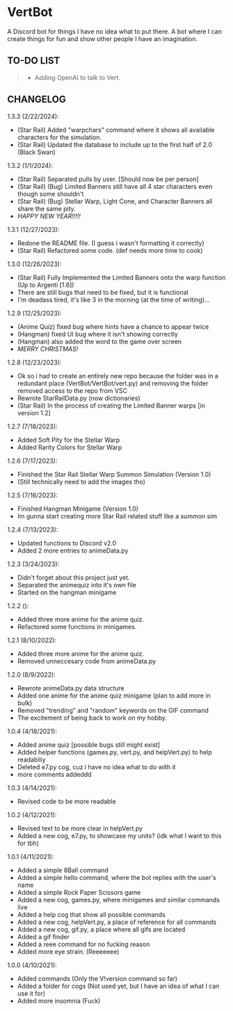 # VertBot

A Discord bot for things I have no idea what to put there. A bot where I can
create things for fun and show other people I have an imagination.

## TO-DO LIST  

> * Adding OpenAI to talk to Vert.

## CHANGELOG  

1.3.3 (2/22/2024):

* (Star Rail) Added "warpchars" command where it shows all available characters for the simulation.
* (Star Rail) Updated the database to include up to the first half of 2.0 (Black Swan)

1.3.2 (1/1/2024):

* (Star Rail) Separated pulls by user. [Should now be per person]
* (Star Rail) (Bug) Limited Banners still have all 4 star characters even though some shouldn't
* (Star Rail) (Bug) Stellar Warp, Light Cone, and Character Banners all share the same pity.
* *HAPPY NEW YEAR!!!!!*

1.3.1 (12/27/2023):

* Redone the README file. (I guess i wasn't formatting it correctly)  
* (Star Rail) Refactored some code. (def needs more time to cook)  

1.3.0 (12/26/2023):  

* (Star Rail) Fully Implemented the Limited Banners onto the warp function (Up to Argenti [1.6])
* There are still bugs that need to be fixed, but it is functional  
* I'm deadass tired, it's like 3 in the morning (at the time of writing)...  

1.2.9 (12/25/2023):  

* (Anime Quiz) fixed bug where hints have a chance to appear twice  
* (Hangman) fixed UI bug where it isn't showing correctly  
* (Hangman) also added the word to the game over screen
* *MERRY CHRISTMAS!*

1.2.8 (12/23/2023):  

* Ok so i had to create an entirely new repo because the folder was in a redundant place (VertBot/VertBot/vert.py) and removing the folder removed access to the repo from VSC  
* Rewrote StarRailData.py (now dictionaries)  
* (Star Rail) In the process of creating the Limited Banner warps [in version 1.2]

1.2.7 (7/18/2023):  

* Added Soft Pity for the Stellar Warp  
* Added Rarity Colors for Stellar Warp  

1.2.6 (7/17/2023):  

* Finished the Star Rail Stellar Warp Summon Simulation (Version 1.0)  
* (Still technically need to add the images tho)  

1.2.5 (7/16/2023):  

* Finished Hangman Minigame (Version 1.0)  
* Im gunna start creating more Star Rail related stuff like a summon sim  

1.2.4 (7/13/2023):  

* Updated functions to Discord v2.0  
* Added 2 more entries to animeData.py  

1.2.3 (3/24/2023):  

* Didn't forget about this project just yet.  
* Separated the animequiz into it's own file  
* Started on the hangman minigame  

1.2.2 ():  

* Added three more anime for the anime quiz.  
* Refactored some functions in minigames.  

1.2.1 (8/10/2022):  

* Added three more anime for the anime quiz.  
* Removed unneccesary code from animeData.py  

1.2.0 (8/9/2022):  

* Rewrote animeData.py data structure  
* Added one anime for the anime quiz minigame (plan to add more in bulk)  
* Removed "trending" and "random" keywords on the GIF command  
* The excitement of being back to work on my hobby.  

1.0.4 (4/18/2021):  

* Added anime quiz [possible bugs still might exist]
* Added helper functions (games.py, vert.py, and helpVert.py) to help readabiliy  
* Deleted e7.py cog, cuz i have no idea what to do with it  
* more comments addeddd  

1.0.3 (4/14/2021):  

* Revised code to be more readable  

1.0.2 (4/12/2021):  

* Revised text to be more clear in helpVert.py  
* Added a new cog, e7.py, to showcase my units? (idk what I want to this for tbh)  

1.0.1 (4/11/2021):

* Added a simple 8Ball command
* Added a simple hello command, where the bot replies with the user's name  
* Added a simple Rock Paper Scissors game  
* Added a new cog, games.py, where minigames and similar commands live  
* Added a help cog that show all possible commands  
* Added a new cog, helpVert.py, a place of reference for all commands  
* Added a new cog, gif.py, a place where all gifs are located  
* Added a gif finder
* Added a reee command for no fucking reason  
* Added more eye strain. (Reeeeeee)

1.0.0 (4/10/2021):  

* Added commands (Only the V!version command so far)  
* Added a folder for cogs (Not used yet, but I have an idea of what I can use it for)  
* Added more insomnia (Fuck)
